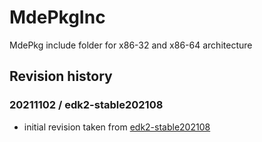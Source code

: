# MdePkgInc
MdePkg include folder for x86-32 and x86-64 architecture

## Revision history
### 20211102 / edk2-stable202108
* initial revision taken from [edk2-stable202108](https://github.com/tianocore/edk2/tree/edk2-stable202108/MdePkg/Include)